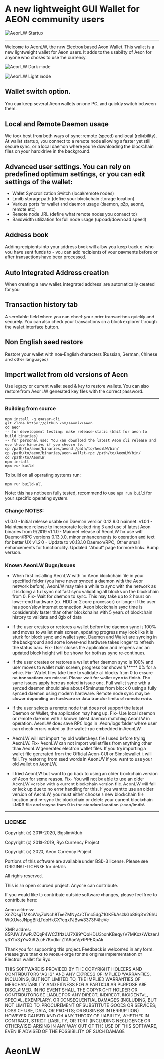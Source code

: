 # A new lightweight GUI Wallet for AEON community users

![AeonLW Startup](https://github.com/BigslimVdub/AeonLW/blob/master/Images/App%20startup.png)

---

Welcome to AeonLW, the new Electron based Aeon Wallet. This wallet is a new lightweight wallet for Aeon users. It adds to the usability of Aeon for anyone who choses to use the currency.

![AeonLW Dark mode](https://github.com/BigslimVdub/AeonLW/blob/master/Images/AeonLW%20OSX%20Dark%20Mode.png)

![AeonLW Light mode](https://github.com/BigslimVdub/AeonLW/blob/master/Images/AeonLW%20OSX%20Light%20Mode.png)

## Wallet switch option.
   You can keep several Aeon wallets on one PC, and quickly switch between them.

## Local and Remote Daemon usage
   We took best from both ways of sync: remote (speed) and local (reliability). At wallet startup, you connect to a remote node allowing a faster yet still secure sync, or a local daemon where you're downloading the blockchain files on your hard drive in the background.

## Advanced user settings. You can rely on predefined optimum settings, or you can edit settings of the wallet:
  - Wallet Syncronization Switch (local/remote nodes)
  - Lmdb storage path (define your blockchain storage location)
  - Various ports for wallet and daemon usage (daemon, p2p, aeond, remote etc)
  - Remote node URL (define what remote nodes you connect to)
  - Bandwidth utilization for full node usage (upload/download speed)

## Address book
   Adding recipients into your address book will allow you keep track of who you have sent funds to - you can add recipients of your payments before or after transactions have been processed.

## Auto Integrated Address creation
   When creating a new wallet, integrated address' are automatically created for you. 

## Transaction history tab
   A scrollable field where you can check your prior transactions quickly and securely. You can also check your transactions on a block explorer through the wallet interface button.

## Non English seed restore
   Restore your wallet with non-English characters (Russian, German, Chinese and other languages)

## Import wallet from old versions of Aeon
   Use legacy or current wallet seed & key to restore wallets. You can also restore from AeonLW generated key files with the correct password.

---

### Building from source

```
npm install -g quasar-cli
git clone https://github.com/aeonix/aeon
cd aeon
-- for development testing: make release-static (Wait for aeon to build binaries)
-- for personal use: You can download the latest Aeon cli release and use those binaries if you choose to.
cp /path/to/aeon/binaries/aeond /path/to/AeonLW/bin/
cp /path/to/aeon/binaries/aeon-wallet-rpc /path/to/AeonLW/bin/
cd /path/to/AeonLW
npm install
npm run build
```
To build on all operating systems run:

```
npm run build-all
```
Note: this has not been fully tested, recommend to use ``npm run build`` for your specific operating system.

### Change NOTES:

v1.0.0 - Initial release usable on Daemon version 0.12.9.0 mainnet. 
v1.0.1 - Maintenance release to incorporate locked ring 3 and use of latest Aeon binaries from 9/2019
v1.1.0 - Mainnet release of AeonLW for use with Daemon/RPC versions 0.13.0.0, minor enhancements to operation and text for better UX
v1.2.0 - Update to v0.13.1.0 Daemon/RPC, Other small enhancements for functionality. Updated "About" page for more links. Bump version.

### Known AeonLW Bugs/Issues

* When first installing AeonLW with no Aeon blockchain file in your specified folder (you have never synced a daemon with the Aeon network before), AeonLW may take a while to sync with the network as it is doing a full sync not fast sync validating all blocks on the blockchain from 0. Fix- Wait for daemon to sync. This may take up to 2 hours on lower-end hardware (ex: HDD or 2 core processor) or longer if the user has poor/slow internet connection. Aeon blockchain sync time is considerably faster than other blockchains with 5 years of blockchain history to validate and 8gb of data.

* If the user creates or restores a wallet before the daemon sync is 100% and moves to wallet main screen, updating progress may look like it is stuck for block sync and wallet sync. Daemon and Wallet are syncing in the background and some lower-end hardware takes longer to refresh the status bars. Fix- User closes the application and reopens and an updated block height will be shown for both as sync re-continues.

* If the user creates or restores a wallet after daemon sync is 100% and user moves to wallet main screen, progress bar shows 1/***** 0% for a while. Fix- Wallet files take time to validate all blocks from 0 to ensure no transactions are missed. Please wait for wallet sync to finish. The same issues apply here as noted in issue one. Full wallet sync with a synced daemon should take about 45minutes from block 0 using a fully synced daemon using modern hardware. Remote node sync may be slower depending on hardware or data transfer limits of remote node. 

* If the user selects a remote node that does not support the latest Daemon or Wallet, the application may hang up. Fix- Use local daemon or remote daemon with a known latest daemon matching AeonLW in operation. AeonLW does save RPC logs in .Aeon/logs folder where user can check errors noted by the wallet-rpc embedded in AeonLW.

* AeonLW will not import my old wallet.keys file I used before trying AeonLW. Fix- AeonLW can not import wallet files from anything other than AeonLW generated electron wallet files. If you try importing a wallet file generated from the Official Aeon-GUI or Simplewallet it will fail. Try restoring from seed words in AeonLW if you want to use your old wallet on AeonLW.

* I tried AeonLW but want to go back to using an older blockchain version of Aeon for some reason. Fix- You will not be able to use an older AeonLW version with a current blockchain version file. AeonLW will fail or lock up due to no error handling for this. If you want to use an older version of AeonLW, you must either choose a new blockchain file location and re-sync the blockchain or delete your current blockchain LMDB file and resync from 0 in the standard location /aeon/lmdb/.

---

### LICENSE

Copyright (c) 2019-2020, BigslimVdub

Copyright (c) 2018-2019, Ryo Currency Project

Copyright (c) 2020, Aeon Currency Project

Portions of this software are available under BSD-3 license. Please see ORIGINAL-LICENSE for details

All rights reserved.

This is an open sourced project. Anyone can contribute. 

If you would like to contribute outside software changes, please feel free to contribute here:

Aeon address: XnZQsgTMKciVcyZxNch8TneZMNy4rCTmc5dgZ1GKEkAs3kGb89q3m26hUWtXUvcJNpgBikLTdoHkCXYcqxPJBwA3373F4hcVc

XMR addres: 85PJWUVwPJZQqP4WCZfNzUJ7X89YQoHDU3ponKBeqyzV7MKxzkWkzerJy3Yfo3gYwXi92uoF7KodkinZfA9aeVpRPPEXpAh

Thank you for supporting this project. Feedback is welcomed in any form. Please give thanks to Mosu-Forge for the
original implementation of Electron wallet for Ryo. 

THIS SOFTWARE IS PROVIDED BY THE COPYRIGHT HOLDERS AND CONTRIBUTORS "AS IS" AND ANY
EXPRESS OR IMPLIED WARRANTIES, INCLUDING, BUT NOT LIMITED TO, THE IMPLIED WARRANTIES OF
MERCHANTABILITY AND FITNESS FOR A PARTICULAR PURPOSE ARE DISCLAIMED. IN NO EVENT SHALL
THE COPYRIGHT HOLDER OR CONTRIBUTORS BE LIABLE FOR ANY DIRECT, INDIRECT, INCIDENTAL,
SPECIAL, EXEMPLARY, OR CONSEQUENTIAL DAMAGES (INCLUDING, BUT NOT LIMITED TO,
PROCUREMENT OF SUBSTITUTE GOODS OR SERVICES; LOSS OF USE, DATA, OR PROFITS; OR BUSINESS
INTERRUPTION) HOWEVER CAUSED AND ON ANY THEORY OF LIABILITY, WHETHER IN CONTRACT,
STRICT LIABILITY, OR TORT (INCLUDING NEGLIGENCE OR OTHERWISE) ARISING IN ANY WAY OUT OF
THE USE OF THIS SOFTWARE, EVEN IF ADVISED OF THE POSSIBILITY OF SUCH DAMAGE.

# AeonLW
